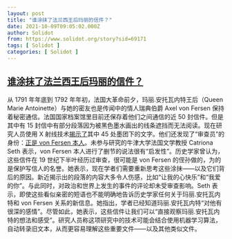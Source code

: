 ```yaml
---
layout: post
title: "谁涂抹了法兰西王后玛丽的信件？"
date: 2021-10-09T09:05:02.000Z
author: Solidot
from: https://www.solidot.org/story?sid=69171
tags: [ Solidot ]
categories: [ Solidot ]
---
```

<!--1633770302000-->
[谁涂抹了法兰西王后玛丽的信件？](https://www.solidot.org/story?sid=69171)
------

<div>
从 1791 年年底到 1792 年年初，法国大革命前夕，玛丽.安托瓦内特王后（Queen Marie Antoinette）与她的密友也是传闻中的情人瑞典伯爵 Axel von Fersen 保持着秘密通信。法国国家档案馆里目前还保存着他们之间通信的近 50 封信件。但是其中有 15 封信中有部分段落因为被黑色墨水画出的线条遮挡而无法阅读。现在研究人员使用 X 射线技术<a href="https://www.science.org/doi/10.1126/sciadv.abg4266">揭示了</a>其中 45 处墨团下的文字。他们还发现了“审查员”的身份：<a href="https://www.science.org/content/article/who-censored-marie-antoinette-s-letters-x-rays-reveal-surprise#:~:text=Now%2C%20researchers%20have%20revealed%20the,identity%3A%20von%20Fersen%2C%20himself." target="_blank">正是 von Fersen 本人</a>。未参与研究的牛津大学法国文学教授 Catriona Seth 表示，von Fersen 本人进行了删节的说法很有“启发性”。历史学家曾认为，这些信件在 19 世纪下半叶经历过审查，很可能是 von Fersen 的侄孙做的，为的是保护写信人的名誉。她表示，现在学者们需要重新思考这些涂抹——以及它们背后的原因。新近揭示出的段落的内容大多令人伤感，比如“让我的心快乐”和“我爱的你”。与此同时，对政治和世界上发生的事件的评论却未受审查影响。Seth 表示，即使这些看似亲密的短语也不能明确地告诉历史学家任何关于玛丽.安托瓦内特和 von Fersen 关系的新信息。她指出，学者已经知道玛丽.安托瓦内特“对他有很深的感情”。尽管如此，她表示，这些信件让我们可以“直接观察玛丽.安托瓦内特的想法和感受”。研究人员称这项研究中的技术可能会结合使用机器学习算法，自动转录旧文本，从而更容易理解这些重要文件——以及其他类似文件。
</div>
